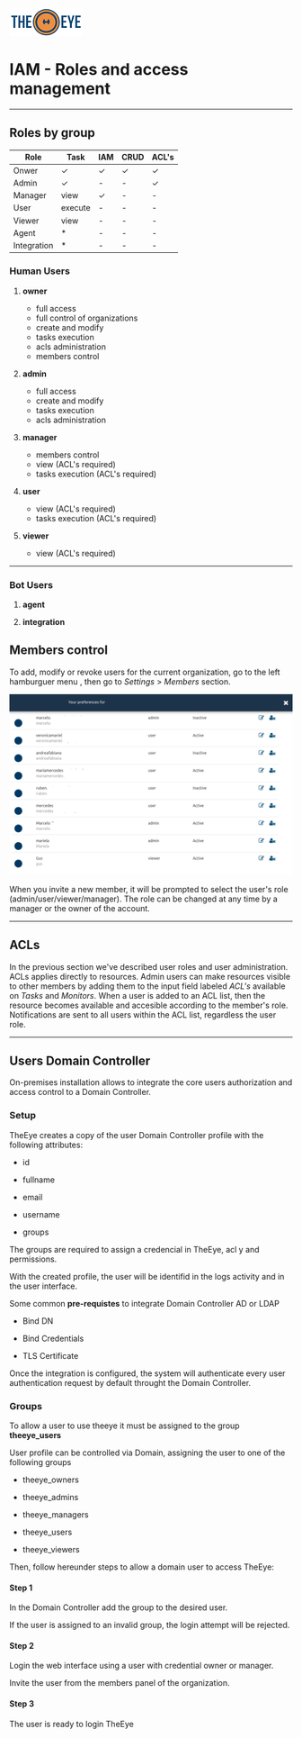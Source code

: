 [![theeye.io](../../images/logo-theeye-theOeye-logo2.png)](https://theeye.io/en/index.html)

# IAM - Roles and access management

-----

## Roles by group



   | Role        | Task     | IAM      | CRUD     | ACL's    | 
   | -----       | -----    | -----    | -----    | -----    | 
   | Onwer       | &#10003; | &#10003; | &#10003; | &#10003; | 
   | Admin       | &#10003; | -        | -        | &#10003; | 
   | Manager     | view     | &#10003; | -        | -        | 
   | User        | execute  | -        | -        | -        | 
   | Viewer      | view     | -        | -        | -        | 
   | Agent       | \*       | -        | -        | -        | 
   | Integration | \*       | -        | -        | -        | 


### Human Users


1. **owner**

    * full access
    * full control of organizations
    * create and modify
    * tasks execution
    * acls administration
    * members control

2. **admin**

    * full access
    * create and modify
    * tasks execution
    * acls administration

3. **manager**

    * members control
    * view (ACL's required)
    * tasks execution (ACL's required)
      
4. **user**

    * view (ACL's required)
    * tasks execution (ACL's required)

5. **viewer**

    * view (ACL's required)


-----

### Bot Users

1. **agent**


2. **integration**


## Members control

To add, modify or revoke users for the current organization, go to the left hamburguer menu , then go to _Settings_ > _Members_ section.

![](../../images/members.png)

When you invite a new member, it will be prompted to select the user's role \(admin/user/viewer/manager\).
The role can be changed at any time by a manager or the owner of the account.


-----


## ACLs

In the previous section we've described user roles and user administration.
ACLs applies directly to resources.
Admin users can make resources visible to other members by adding them to the input field labeled _ACL's_ available on _Tasks_ and _Monitors_.
When a user is added to an ACL list, then the resource becomes available and accesible according to the member's role.
Notifications are sent to all users within the ACL list, regardless the user role.


-----


## Users Domain Controller


On-premises installation allows to integrate the core users authorization and access control to a Domain Controller.


### Setup

TheEye creates a copy of the user Domain Controller profile with the following attributes:

* id

* fullname

* email

* username

* groups


The groups are required to assign a credencial in TheEye, acl y and permissions.

With the created profile, the user will be identifid in the logs activity and in the user interface.

Some common **pre-requistes** to integrate Domain Controller AD or LDAP


* Bind DN

* Bind Credentials

* TLS Certificate


Once the integration is configured, the system will authenticate every user authentication request by default throught the Domain Controller.


### Groups

To allow a user to use theeye it must be assigned to the group **theeye_users**

User profile can be controlled via Domain, assigning the user to one of the following groups

  * theeye_owners     

  * theeye_admins     

  * theeye_managers    

  * theeye_users   

  * theeye_viewers

Then, follow hereunder steps to allow a domain user to access TheEye:

#### Step 1

In the Domain Controller add the group to the desired user.

If the user is assigned to an invalid group, the login attempt will be rejected.

#### Step 2

Login the web interface using a user with credential owner or manager.

Invite the user from the members panel of the organization.

#### Step 3

The user is ready to login TheEye


